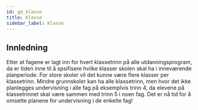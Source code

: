 ```yaml
---
id: gd_klasse
title: Klasse
sidebar_label: Klasse
---
```


## Innledning
Etter at fagene er lagt inn for hvert klassetrinn på alle utdanningsprogram, da er tiden inne til å spsifisere hvilke klasser skolen skal ha i inneværende planperiode. For store skoler vil det kunne være flere klasser per klassetrinn. Mindre grunnskoler kan ha alle klassetrinn, men hvor det ikke planlegges undervisning i alle fag på eksemplvis trinn 4, da elevene på klassetrinnet skal være sammen med trinn 5 i noen fag. Det er nå tid for å omsette planene for undervisning i de enkelte fag!
